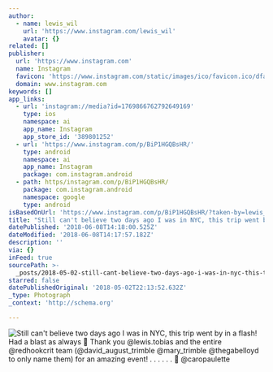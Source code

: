 ```yaml
---
author:
  - name: lewis_wil
    url: 'https://www.instagram.com/lewis_wil'
    avatar: {}
related: []
publisher:
  url: 'https://www.instagram.com'
  name: Instagram
  favicon: 'https://www.instagram.com/static/images/ico/favicon.ico/dfa85bb1fd63.ico'
  domain: www.instagram.com
keywords: []
app_links:
  - url: 'instagram://media?id=1769866762792649169'
    type: ios
    namespace: ai
    app_name: Instagram
    app_store_id: '389801252'
  - url: 'https://www.instagram.com/p/BiP1HGQBsHR/'
    type: android
    namespace: ai
    app_name: Instagram
    package: com.instagram.android
  - path: https/instagram.com/p/BiP1HGQBsHR/
    package: com.instagram.android
    namespace: google
    type: android
isBasedOnUrl: 'https://www.instagram.com/p/BiP1HGQBsHR/?taken-by=lewis_wil'
title: "Still can't believe two days ago I was in NYC, this trip went by in a flash! Had a blast as always \uD83D\uDE03 Thank you @lewis.tobias and the entire @redhookcrit team (@david_august_trimble @mary_trimble @thegabelloyd to only name them) for an amazing event! . . . . . . \uD83D\uDCF8 @caropaulette"
datePublished: '2018-06-08T14:18:00.525Z'
dateModified: '2018-06-08T14:17:57.182Z'
description: ''
via: {}
inFeed: true
sourcePath: >-
  _posts/2018-05-02-still-cant-believe-two-days-ago-i-was-in-nyc-this-trip-wen.md
starred: false
datePublishedOriginal: '2018-05-02T22:13:52.632Z'
_type: Photograph
_context: 'http://schema.org'

---
```

![Still can't believe two days ago I was in NYC, this trip went by in a flash! Had a blast as always  Thank you @lewis.tobias and the entire @redhookcrit team (@david_august_trimble @mary_trimble @thegabelloyd to only name them) for an amazing event! . . . . . .  @caropaulette](https://scontent-iad3-1.cdninstagram.com/vp/073f0977286c541fca27afa2191ee4d5/5B944FBD/t51.2885-15/e35/30867879_447713339018762_561186912295976960_n.jpg)